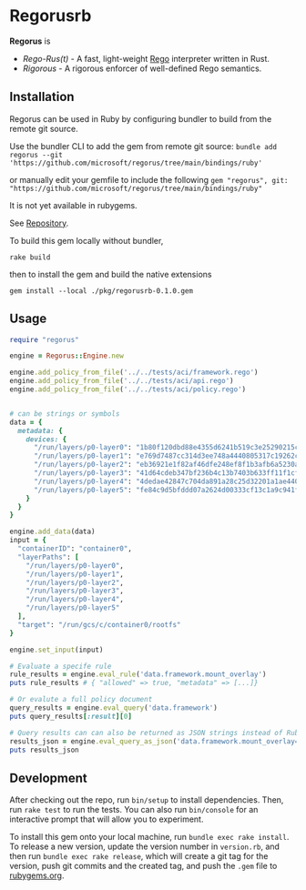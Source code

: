 # Regorusrb

**Regorus** is

  - *Rego*-*Rus(t)*  - A fast, light-weight [Rego](https://www.openpolicyagent.org/docs/latest/policy-language/)
   interpreter written in Rust.
  - *Rigorous* - A rigorous enforcer of well-defined Rego semantics.

## Installation

Regorus can be used in Ruby by configuring bundler to build from the remote git source.

Use the bundler CLI to add the gem from remote git source:
`
bundle add regorus --git 'https://github.com/microsoft/regorus/tree/main/bindings/ruby'
`

or manually edit your gemfile to include the following
`
gem "regorus", git: "https://github.com/microsoft/regorus/tree/main/bindings/ruby"
`

It is not yet available in rubygems.

See [Repository](https://github.com/microsoft/regorus).

To build this gem locally without bundler,

`rake build`

then to install the gem and build the native extensions

`gem install --local ./pkg/regorusrb-0.1.0.gem`

## Usage

```ruby
require "regorus"

engine = Regorus::Engine.new

engine.add_policy_from_file('../../tests/aci/framework.rego')
engine.add_policy_from_file('../../tests/aci/api.rego')
engine.add_policy_from_file('../../tests/aci/policy.rego')


# can be strings or symbols
data = {
  metadata: {
    devices: {
      "/run/layers/p0-layer0": "1b80f120dbd88e4355d6241b519c3e25290215c469516b49dece9cf07175a766",
      "/run/layers/p0-layer1": "e769d7487cc314d3ee748a4440805317c19262c7acd2fdbdb0d47d2e4613a15c",
      "/run/layers/p0-layer2": "eb36921e1f82af46dfe248ef8f1b3afb6a5230a64181d960d10237a08cd73c79",
      "/run/layers/p0-layer3": "41d64cdeb347bf236b4c13b7403b633ff11f1cf94dbc7cf881a44d6da88c5156",
      "/run/layers/p0-layer4": "4dedae42847c704da891a28c25d32201a1ae440bce2aecccfa8e6f03b97a6a6c",
      "/run/layers/p0-layer5": "fe84c9d5bfddd07a2624d00333cf13c1a9c941f3a261f13ead44fc6a93bc0e7a"
    }
  }
}

engine.add_data(data)
input = {
  "containerID": "container0",
  "layerPaths": [
    "/run/layers/p0-layer0",
    "/run/layers/p0-layer1",
    "/run/layers/p0-layer2",
    "/run/layers/p0-layer3",
    "/run/layers/p0-layer4",
    "/run/layers/p0-layer5"
  ],
  "target": "/run/gcs/c/container0/rootfs"
}

engine.set_input(input)

# Evaluate a specife rule
rule_results = engine.eval_rule('data.framework.mount_overlay')
puts rule_results # { "allowed" => true, "metadata" => [...]}

# Or evalute a full policy document
query_results = engine.eval_query('data.framework')
puts query_results[:result][0]

# Query results can can also be returned as JSON strings instead of Ruby Hash structure
results_json = engine.eval_query_as_json('data.framework.mount_overlay=x')
puts results_json
```

## Development

After checking out the repo, run `bin/setup` to install dependencies. Then, run `rake test` to run the tests. You can also run `bin/console` for an interactive prompt that will allow you to experiment.

To install this gem onto your local machine, run `bundle exec rake install`. To release a new version, update the version number in `version.rb`, and then run `bundle exec rake release`, which will create a git tag for the version, push git commits and the created tag, and push the `.gem` file to [rubygems.org](https://rubygems.org).


